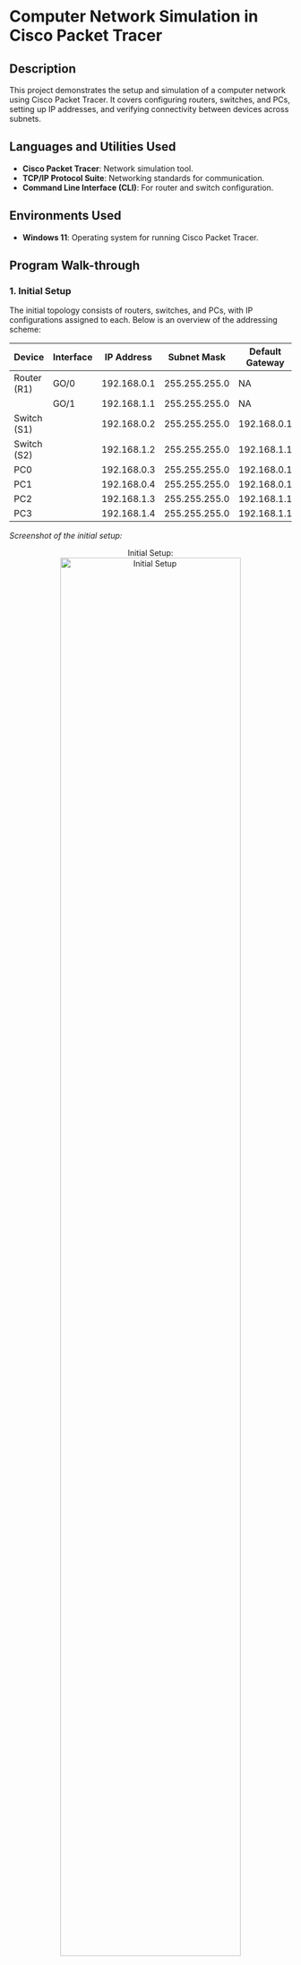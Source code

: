 # **Computer Network Simulation in Cisco Packet Tracer**

## **Description**
This project demonstrates the setup and simulation of a computer network using Cisco Packet Tracer. It covers configuring routers, switches, and PCs, setting up IP addresses, and verifying connectivity between devices across subnets.

## **Languages and Utilities Used**
- **Cisco Packet Tracer**: Network simulation tool.
- **TCP/IP Protocol Suite**: Networking standards for communication.
- **Command Line Interface (CLI)**: For router and switch configuration.

## **Environments Used**
- **Windows 11**: Operating system for running Cisco Packet Tracer.

## **Program Walk-through**

### **1. Initial Setup**
The initial topology consists of routers, switches, and PCs, with IP configurations assigned to each. Below is an overview of the addressing scheme:

| Device     | Interface | IP Address   | Subnet Mask     | Default Gateway |
|------------|-----------|--------------|-----------------|-----------------|
| Router (R1)| GO/0      | 192.168.0.1  | 255.255.255.0   | NA              |
|            | GO/1      | 192.168.1.1  | 255.255.255.0   | NA              |
| Switch (S1)|           | 192.168.0.2  | 255.255.255.0   | 192.168.0.1     |
| Switch (S2)|           | 192.168.1.2  | 255.255.255.0   | 192.168.1.1     |
| PC0        |           | 192.168.0.3  | 255.255.255.0   | 192.168.0.1     |
| PC1        |           | 192.168.0.4  | 255.255.255.0   | 192.168.0.1     |
| PC2        |           | 192.168.1.3  | 255.255.255.0   | 192.168.1.1     |
| PC3        |           | 192.168.1.4  | 255.255.255.0   | 192.168.1.1     |

*Screenshot of the initial setup:*  
<p align="center">
Initial Setup:  <br/>
<img src="https://imgur.com/TMCs9i3.png" height="80%" width="80%" alt="Initial Setup"/>
</p>

Connecting Devices
After setting up the topology, the devices were interconnected using copper straight-through cables to establish connections between PCs, switches, and routers. This ensures proper communication paths within the network.
Screenshot of the connected setup:
<p align="center">
<img src="https://imgur.com/xbeZNwa.png" height="80%" width="80%" alt="Connecting Devices"/>
</p>
---

### **2. Configuring the Router and Switch CLI**
The configuration commands for the router and switches include setting up IP addresses, enabling interfaces, and defining routing. Below are example commands for Router R1:

```plaintext
enable
configure terminal
interface g0/0
ip address 192.168.0.1 255.255.255.0
no shutdown
exit
interface g0/1
ip address 192.168.1.1 255.255.255.0
no shutdown
```


<h2>Screenshot of router CLI configuration:</h2>
<p align="center">
Router Configuration on interface G0/0:  <br/>
<img src="https://imgur.com/Qd7AqmC.png" height="80%" width="80%" alt="Router Configuration"/>
<img src="https://imgur.com/Oo5CVyY.png" height="80%" width="80%" alt="Router Configuration"/>
</p>

<h2>Similarly, the switches are configured to assign management IPs and enable VLANs if needed.</h2>

Screenshot of switch CLI configuration:
<p align="center">
Switch Configuration:

<h3>S1:</h3>
<img src="https://imgur.com/FJgE43b.png" height="80%" width="80%" alt="Switch Configuration"/>

<br/>
<br/>
<h3>S2:</h3>
<img src="https://imgur.com/lQnIMGu.png" height="80%" width="80%" alt="Switch Configuration"/>

</p>

---

### **3. Configuring PCs**
Each PC's IP settings were manually configured using the built-in IP configuration tool.
<p align="center">
<h4>PC0:</h4> <img src="https://imgur.com/JFsVC2c.png" height="80%" width="80%" alt="Configuring PCs"/> <br/>
<h4>PC1:</h4> <img src="https://imgur.com/bPUM3ty.png" height="80%" width="80%" alt="Configuring PCs"/> <br/>
<h4>PC2:</h4> <img src="https://imgur.com/fGADqtY.png" height="80%" width="80%" alt="Configuring PCs"/> <br/>
<h4>PC3:</h4> <img src="https://imgur.com/lHm53IK.png" height="80%" width="80%" alt="Configuring PCs"/> <br/>
</p>

Logical View:
<p align="center">
<img src="https://imgur.com/re0dmxK.png" height="80%" width="80%" alt="Configuring PCs"/> <br/>

</p>

---

### **4. Running the Simulation**
Using Packet Tracer's simulation mode, ICMP packets (ping requests) were sent between PCs across subnets. The packet flow was monitored to ensure proper routing and connectivity.

*Screenshot of simulation process:*  
<p align="center">
  <strong>Steps of the Simulation</strong>

  <ol>
    <li><strong>PC0 Sends the Ping Request</strong>  
      At time <strong>0.000 seconds</strong>, PC0 generates an ICMP Echo Request packet (ping) and sends it to its default gateway, <strong>Router R1 (192.168.0.1)</strong>, via <strong>Switch S1</strong>.
    </li>

    <li><strong>Packet Travels from PC0 to Switch S1</strong>  
      At time <strong>0.001 seconds</strong>, the packet moves from PC0 to <strong>Switch S1 (192.168.0.2)</strong>.
    </li>

    <li><strong>Switch S1 Forwards the Packet to Router R1</strong>  
      At time <strong>0.002 seconds</strong>, Switch S1 identifies the packet’s destination and forwards it to <strong>Router R1 (192.168.0.1)</strong> via interface g0/0.
    </li>

    <li><strong>Router R1 Routes the Packet to Switch S2</strong>  
      At time <strong>0.003 seconds</strong>, Router R1 examines its routing table, determines that the destination IP is on the <strong>192.168.1.0/24 subnet</strong>, and forwards the packet to <strong>Switch S2 (192.168.1.2)</strong> via interface g0/1.
    </li>

    <li><strong>Packet Reaches PC2</strong>  
      At time <strong>0.004 seconds</strong>, Switch S2 delivers the ICMP Echo Request packet to <strong>PC2 (192.168.1.4)</strong>.
    </li>

    <li><strong>PC2 Sends the Ping Reply</strong>  
      PC2 responds with an ICMP Echo Reply packet, which begins its journey back to PC0.
    </li>

    <li><strong>Reply Packet Travels Back Through the Network</strong>  
      The Echo Reply follows the reverse path:  
      <ul>
        <li><strong>PC2 → Switch S2 → Router R1</strong></li>
        <li><strong>Router R1 → Switch S1 → PC0</strong></li>
      </ul>
    </li>

    <li><strong>Ping Successful</strong>  
      At time <strong>0.008 seconds</strong>, PC0 receives the Echo Reply, confirming that communication between the two devices is functional.
    </li>
  </ol>
</p>


---

### **5. Troubleshooting**
During the simulation, troubleshooting steps involved:
- Verifying IP configuration on all devices.
- Checking routing table entries.
- Ensuring correct subnet masks and default gateway settings.

---

### **6. Simulation Complete**
All devices were able to communicate across the network, demonstrating a successful configuration.

---

Feel free to attach the images you've prepared into the placeholders (e.g., `./path/to/initial_setup_image.png`) in your GitHub repo. Let me know if you'd like me to help format any specific part further!
